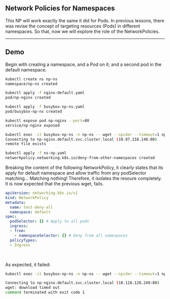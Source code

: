 ## Network Policies for Namespaces

This NP will work exactly the same it did for Pods. In previous lessons, there was revise the concept of targeting resources (Pods) in different namespaces.
So that, now we will explore the role of the NetworkPolicies.

-----------------------------------

## Demo

Begin with creating a namespace, and a Pod on it; and a second pod in the default namespace.


```bash
kubectl create ns np-ns
namespace/np-ns created

kubectl apply -f nginx-default.yaml
pod/np-nginx created

kubectl apply -f busybox-np-ns.yaml
pod/busybox-np-ns created

kubectl expose pod np-nginx --port=80
service/np-nginx exposed

kubectl exec -it busybox-np-ns -n np-ns -- wget --spider --timeout=1 np-nginx.default.svc.cluster.local
Connecting to np-nginx.default.svc.cluster.local (10.97.218.148:80)
remote file exists

kubectl apply -f ns-np.yaml
networkpolicy.networking.k8s.io/deny-from-other-namespaces created
```

Breaking the content of the following NetworkPolicy, it clearly states that its apply for default namespace and allow traffic from any podSelector matching...
Matching nothing! Therefore, it isolates the resoure completely. It is now expected that the previous wget, fails.

```YAML
apiVersion: networking.k8s.io/v1
kind: NetworkPolicy
metadata:
  name: test-deny-all
  namespace: default
spec:
  podSelector: {} # Apply to all pods
  ingress:
  - from:
    - namespaceSelector: {} # Deny from all namespaces
  policyTypes:
  - Ingress

```

&nbsp;

As expected, it failed:

```bash
kubectl exec -it busybox-np-ns -n np-ns -- wget --spider --timeout=1 np-nginx.default.svc.cluster.local

Connecting to np-nginx.default.svc.cluster.local (10.110.120.249:80)
wget: download timed out
command terminated with exit code 1
```
